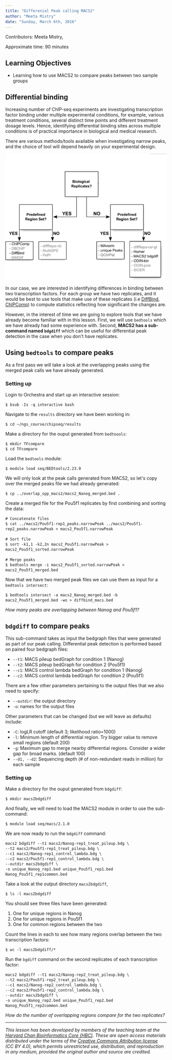 ```yaml
---
title: "Differenial Peak calling MACS2"
author: "Meeta Mistry"
date: "Sunday, March 6th, 2016"
---
```


Contributors: Meeta Mistry, 

Approximate time: 90 minutes

## Learning Objectives

* Learning how to use MACS2 to compare peaks between two sample groups


## Differential binding 

Increasing number of ChIP-seq experiments are investigating transcription factor binding under multiple experimental conditions, for example, various treatment conditions, several distinct time points and different treatment dosage levels. Hence, identifying differential binding sites across multiple conditions is of practical importance in biological and medical research. 

There are various methods/tools available when investigating narrow peaks, and the choice of tool will depend heavily on your experimental design. 

![diffbind](../img/diff-peaks.png)

In our case, we are interested in identifying differences in binding between two transcription factors. For each group we have two replicates, and it would be best to use tools that make use of these replicates (i.e [DiffBind](http://bioconductor.org/packages/release/bioc/html/DiffBind.html), [ChIPComp](https://www.bioconductor.org/packages/3.3/bioc/html/ChIPComp.html)) to compute statistics reflecting how significant the changes are. 

However, in the interest of time we are going to explore tools that we have already become familiar with in this lesson. First, we will use `bedtools` which we have already had some experience with. Second, **MACS2 has a sub-command named `bdgdiff`** which can be useful for differential peak detection in the case when you don't have replicates.

## Using `bedtools` to compare peaks
As a first pass we will take a look at the overlapping peaks using the merged peak calls we have already generated.

### Setting up

Login to Orchestra and start up an interactive session:

	$ bsub -Is -q interactive bash

Navigate to the `results` directory we have been working in:

	$ cd ~/ngs_course/chipseq/results
	
Make a directory for the ouput generated from `bedtoools`:

	$ mkdir TFcompare
	$ cd TFcompare
	
Load the `bedtools` module:

	$ module load seq/BEDtools/2.23.0

We will only look at the peak calls generated from MACS2, so let's copy over the merged peaks file we had already generated:

	$ cp ../overlap_spp_macs2/macs2_Nanog_merged.bed .
	
Create a merged file for the Pou5f1 replicates by first combining and sorting the data:

	# Concatenate files
	$ cat ../macs2/Pou5f1-rep1_peaks.narrowPeak ../macs2/Pou5f1-rep2_peaks.narrowPeak > macs2_Pou5f1.narrowPeak
	
	# Sort file
	$ sort -k1,1 -k2,2n macs2_Pou5f1.narrowPeak > macs2_Pou5f1_sorted.narrowPeak
	
	# Merge peaks
	$ bedtools merge -i macs2_Pou5f1_sorted.narrowPeak > macs2_Pou5f1_merged.bed 

Now that we have two merged peak files we can use them as input for a `bedtools intersect`:

	$ bedtools intersect -a macs2_Nanog_merged.bed -b macs2_Pou5f1_merged.bed -wo > diffbind_macs.bed

*How many peaks are overlapping between Nanog and Pou5f1?*


## `bdgdiff` to compare peaks

This sub-command takes as input the bedgraph files that were generated as part of our peak calling. Differential peak detection is performed based on paired four bedgraph files: 

* `--t1`: MACS pileup bedGraph for condition 1 (Nanog)
* `--t2`: MACS pileup bedGraph for condition 2 (Pou5f1)
* `--c1`: MACS control lambda bedGraph for condition 1 (Nanog)
* `--c2`: MACS control lambda bedGraph for condition 2 (Pou5f1)

There are a few other parameters pertaining to the output files that we also need to specify:

* `--outdir`: the output directory
* `-o`: names for the output files 

Other parameters that can be changed (but we will leave as defaults) include:

* `-C`: logLR cutoff (default 3; likelihood ratio=1000)
* `-l`: Minimum length of differential region. Try bigger value to remove small regions (default 200)
* `-g`: Maximum gap to merge nearby differential regions. Consider a wider gap for broad marks. (default 100)
* `--d1, --d2`: Sequencing depth (# of non-redundant reads in million) for each sample

### Setting up 
	
Make a directory for the ouput generated from `bdgdiff`:

	$ mkdir macs2bdgdiff
	
And finally, we will need to load the MACS2 module in order to use the sub-command:

	$ module load seq/macs/2.1.0
	
We are now ready to run the `bdgdiff` command:

```
macs2 bdgdiff --t1 macs2/Nanog-rep1_treat_pileup.bdg \
--t2 macs2/Pou5f1-rep1_treat_pileup.bdg \
--c1 macs2/Nanog-rep1_control_lambda.bdg \
--c2 macs2/Pou5f1-rep1_control_lambda.bdg \
--outdir macs2bdgdiff \
-o unique_Nanog_rep1.bed unique_Pou5f1_rep1.bed Nanog_Pou5f1_rep1common.bed 
``` 

Take a look at the output directory `macs2bdgdiff`, 

	$ ls -l macs2bdgdiff

You should see three files have been generated:

1. One for unique regions in Nanog
2. One for unique regions in Pou5f1
3. One for common regions between the two

Count the lines in each to see how many regions overlap between the two transcription factors:

	$ wc -l macs2bdgdiff/*
	
Run the `bgdiff` command on the second replicates of each transcription factor:

```
macs2 bdgdiff --t1 macs2/Nanog-rep2_treat_pileup.bdg \
--t2 macs2/Pou5f1-rep2_treat_pileup.bdg \
--c1 macs2/Nanog-rep2_control_lambda.bdg \
--c2 macs2/Pou5f1-rep2_control_lambda.bdg \
--outdir macs2bdgdiff \
-o unique_Nanog_rep2.bed unique_Pou5f1_rep2.bed Nanog_Pou5f1_rep2common.bed
```	
*How do the number of overlapping regions compare for the two replicates?*

***
*This lesson has been developed by members of the teaching team at the [Harvard Chan Bioinformatics Core (HBC)](http://bioinformatics.sph.harvard.edu/). These are open access materials distributed under the terms of the [Creative Commons Attribution license](https://creativecommons.org/licenses/by/4.0/) (CC BY 4.0), which permits unrestricted use, distribution, and reproduction in any medium, provided the original author and source are credited.*







